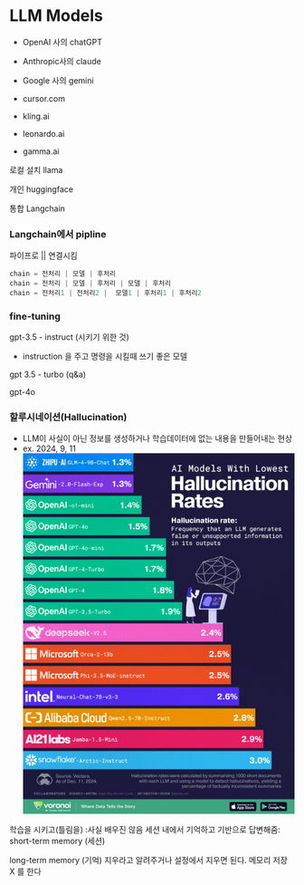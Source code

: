 # LLM Models

- OpenAI 사의 chatGPT
- Anthropic사의 claude
- Google 사의 gemini 

- cursor.com
- kling.ai
- leonardo.ai
- gamma.ai

로컬 설치
llama


개인
huggingface

통합
Langchain

### Langchain에서 pipline

파이프로 || 연결시킴

```Python
chain = 전처리 | 모델 | 후처리
chain = 전처리 | 모델 | 후처리 | 모델 | 후처리
chain = 전처리1 | 전처리2 |  모델1 | 후처리1 | 후처리2 
```


### fine-tuning

gpt-3.5 - instruct (시키기 위한 것)
- instruction 을 주고 명령을 시킬때 쓰기 좋은 모델

gpt 3.5 - turbo (q&a)

gpt-4o


### 할루시네이션(Hallucination)
- LLM이 사실이 아닌 정보를 생성하거나 학습데이터에 없는 내용을 만들어내는 현상
- ex. 2024, 9, 11
![alt text](image-3.png)

학습을 시키고(틀림을) :사실 배우진 않음
세션 내에서 기억하고 기반으로 답변해줌: short-term memory (세션)

long-term memory (기억)
지우라고 알려주거나
설정에서 지우면 된다.
메모리 저장 X 를 한다



